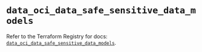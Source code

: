 # `data_oci_data_safe_sensitive_data_models`

Refer to the Terraform Registry for docs: [`data_oci_data_safe_sensitive_data_models`](https://registry.terraform.io/providers/hashicorp/oci/7.19.0/docs/data-sources/data_safe_sensitive_data_models).
